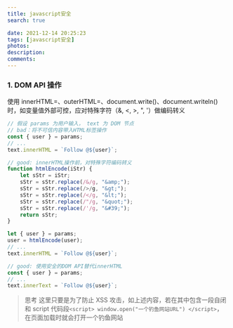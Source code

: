 ```yaml
---
title: javascript安全
search: true

date: 2021-12-14 20:25:23
tags: [javascript安全]
photos:
description:
comments:
---
```


### 1\. DOM API 操作

使用 innerHTML=、outerHTML=、document.write()、document.writeln()时，如变量值外部可控，应对特殊字符（&, <, >, ", '）做编码转义

```js
// 假设 params 为用户输入， text 为 DOM 节点
// bad：将不可信内容带入HTML标签操作
const { user } = params;
// ...
text.innerHTML = `Follow @${user}`;

// good: innerHTML操作前，对特殊字符编码转义
function htmlEncode(iStr) {
    let sStr = iStr;
    sStr = sStr.replace(/&/g, "&amp;");
    sStr = sStr.replace(/>/g, "&gt;");
    sStr = sStr.replace(/</g, "&lt;");
    sStr = sStr.replace(/"/g, "&quot;");
    sStr = sStr.replace(/'/g, "&#39;");
    return sStr;
}

let { user } = params;
user = htmlEncode(user);
// ...
text.innerHTML = `Follow @${user}`;

// good: 使用安全的DOM API替代innerHTML
const { user } = params;
// ...
text.innerText = `Follow @${user}`;
```

> 思考
> 这里只要是为了防止 XSS 攻击，如上述内容，若在其中包含一段自闭和 script 代码段`<script> window.open("一个钓鱼网站URL") </script>`，在页面加载时就会打开一个钓鱼网站
